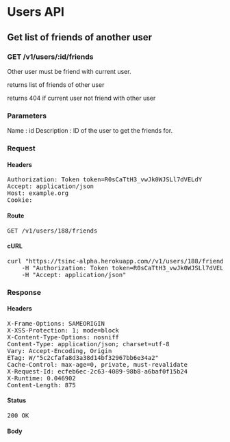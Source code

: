 # Users API

## Get list of friends of another user

### GET /v1/users/:id/friends

Other user must be friend with current user.

returns list of friends of other user

returns 404 if current user not friend with other user

### Parameters

Name : id
Description : ID of the user to get the friends for.

### Request

#### Headers

<pre>Authorization: Token token=R0sCaTtH3_vwJk0WJSLl7dVELdY
Accept: application/json
Host: example.org
Cookie: </pre>

#### Route

<pre>GET /v1/users/188/friends</pre>

#### cURL

<pre class="request">curl &quot;https://tsinc-alpha.herokuapp.com//v1/users/188/friends&quot; -X GET \
	-H &quot;Authorization: Token token=R0sCaTtH3_vwJk0WJSLl7dVELdY&quot; \
	-H &quot;Accept: application/json&quot;</pre>

### Response

#### Headers

<pre>X-Frame-Options: SAMEORIGIN
X-XSS-Protection: 1; mode=block
X-Content-Type-Options: nosniff
Content-Type: application/json; charset=utf-8
Vary: Accept-Encoding, Origin
ETag: W/&quot;5c2cfafa8d3a38d14bf32967bb6e34a2&quot;
Cache-Control: max-age=0, private, must-revalidate
X-Request-Id: ecfeb6ec-2c63-4089-98b8-a6baf0f15b24
X-Runtime: 0.046902
Content-Length: 875</pre>

#### Status

<pre>200 OK</pre>

#### Body

```javascript

```
